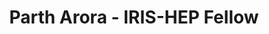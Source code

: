 ---
layout: fellow
pagetype: fellow
permalink: /fellows/parth-07.html
fellow-name: Parth Arora
title: Parth Arora - IRIS-HEP Fellow
active: false
dates:
  start: 2021-11-21
  end: 2022-05-21
photo: /assets/images/team/fellows-2021/Parth-Arora.jpg
institution: University School of Information, Communication and Technology, GGSIPU,
  New Delhi, India
e-mail: partharora99160808@gmail.com
project_title: Add support for custom types in Clad with a focus on the Softsusy library.
project_goal: >
  User-defined types in C++ helps to make code more readable and maintainable. Many
  user-defined programs and almost every major library uses user-defined types. Thus
  it is very crucial for clad to support differentiating user-defined types. The first
  goal of the project is to add support for differentiating user-defined types in
  clad. Clad currently also does not support many C++ syntaxes. Many of these are
  essential and are very well used in day-to-day programming such as break and continue
  statements. The second goal of the project is to battle test clad on Eigen and softsusy
  library codebases to find and add support for most of the missing syntax as well
  as to improve support for differentiating function calls.
mentors:
- Vassil Vassilev (Princeton University)
- David Lange (Princeton University)
proposal: /assets/pdf/fellows-2021/Fellow-Parth-Arora-Proposal.pdf
presentations:
current_status: >
  <strong>July 2022</strong> - Associate Engineer at Qualcomm
github-username: parth-07
linkedin-profile: https://www.linkedin.com/in/parth-r07/
focus-area:
challenge-area:
---